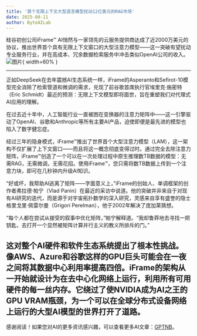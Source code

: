```yaml
---
title: '首个无限上下文大型语言模型扰动12亿美元的RAG市场'
date: 2025-08-11
author: ByteAILab
---
```


硅谷初创公司iFrame™ AI悄然与一家领先的云服务提供商达成了近2000万美元的协议，推出世界首个具有无限上下文窗口的大型注意力模型——这一突破有望扰动专业服务行业，并在高成本、冗余数据检索服务中冲击类似OpenAI公司的收入。![图片](https://ai-techpark.com/wp-content/uploads/First.jpg){ width=60% }

---


正如DeepSeek在去年震撼AI生态系统一样，iFrame的Asperanto和Sefirot-10模型完全消除了检索管道和微调的需求，兑现了前谷歌首席执行官埃里克·施密特（Eric Schmidt）最近的预测：无限上下文模型即将面世，旨在重塑我们对代理式AI应用的理解。

在过去近十年中，人工智能行业一直被困在变换器的注意力矩阵中——这一引擎驱动了OpenAI、谷歌和Anthropic等所有主要AI产品，迫使即便是最先进的模型也陷入了数字健忘症。

经过三年的隐身模式，iFrame™推出了世界首个大型注意力模型（LAM），这一架构不仅扩展了上下文窗口——而且将这一概念彻底变得过时。通过完全去除注意力矩阵，iFrame™创造了一个可以在一次处理过程中原生推理数TB数据的模型：无需RAG，无需微调，无需花招。使用iFrame™，您只需将数TB数据上传到一个注意力块，即可在几秒钟内升级AI知识。

“好或坏，我帮助AI逃离了矩阵——字面意义上，”iFrame的创始人、单调框架的创作者弗拉德·帕宁（Vlad Panin）在最近的采访中说道。他的突破并非来自于对现有AI研究的迭代，而是源于对宇宙拓扑数学的深入研究，灵感来自享有盛誉的隐士格里戈里·佩雷尔曼（Grigori Perelman），他于2002年解决了庞加莱猜想。

“每个人都在尝试从接受的叙事中优化矩阵，”帕宁解释道。“我却鲁莽地去寻找一把钥匙，去打开一个显然被矩阵计算并行主义的教义所排斥的门。”

这对整个AI硬件和软件生态系统提出了根本性挑战。像AWS、Azure和谷歌这样的GPU巨头可能会在一夜之间将其数据中心利用率提高四倍。iFrame的架构从一开始就设计为在去中心化网络上运行，利用所有可用硬件的每一丝内存。它绕过了使NVIDIA成为AI之王的GPU VRAM瓶颈，为一个可以在全球分布式设备网络上运行的大型AI模型的世界打开了道路。
---
感谢阅读！如果您对AI的更多资讯感兴趣，可以查看更多AI文章：[GPTNB](https://gptnb.com)。